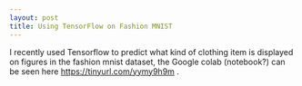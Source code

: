 ```yaml
---
layout: post
title: Using TensorFlow on Fashion MNIST
---
```


I recently used Tensorflow to predict what kind of clothing item is displayed on figures in the fashion mnist dataset, the Google colab (notebook?) can be seen here https://tinyurl.com/yymy9h9m .